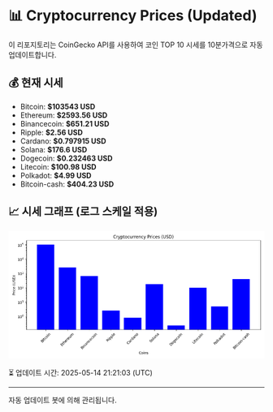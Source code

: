 
# 📊 Cryptocurrency Prices (Updated)

이 리포지토리는 CoinGecko API를 사용하여 코인 TOP 10 시세를 10분가격으로 자동 업데이트합니다.

## 💰 현재 시세
- Bitcoin: **$103543 USD**
- Ethereum: **$2593.56 USD**
- Binancecoin: **$651.21 USD**
- Ripple: **$2.56 USD**
- Cardano: **$0.797915 USD**
- Solana: **$176.6 USD**
- Dogecoin: **$0.232463 USD**
- Litecoin: **$100.98 USD**
- Polkadot: **$4.99 USD**
- Bitcoin-cash: **$404.23 USD**

## 📈 시세 그래프 (로그 스케일 적용)
![Crypto Prices](crypto_prices.png)

⏳ 업데이트 시간: 2025-05-14 21:21:03 (UTC)

---
자동 업데이트 봇에 의해 관리됩니다.
